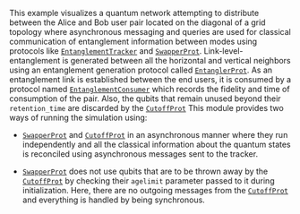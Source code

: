 This example visualizes a quantum network attempting to distribute between the Alice and Bob user pair located on the diagonal of a grid topology where asynchronous messaging and queries are used for classical communication of entanglement information between modes using protocols like [`EntanglementTracker`](@ref) and [`SwapperProt`](@ref). Link-level-entanglement is generated between all the horizontal and vertical neighbors using an entanglement generation protocol called [`EntanglerProt`](@ref). As an entanglement link is established between the end users, it is consumed by a protocol named [`EntanglementConsumer`](@ref) which records the fidelity and time of consumption of the pair. Also, the qubits that remain unused beyond their `retention_time` are discarded by the [`CutoffProt`](@ref) This module provides two ways of running the simulation using:

- [`SwapperProt`](@ref) and [`CutoffProt`](@ref) in an asynchronous manner where they run independently and all the classical information about the quantum states is reconciled using asynchronous messages sent to the tracker.

- [`SwapperProt`](@ref) does not use qubits that are to be thrown away by the [`CutoffProt`](@ref) by checking their `agelimit` parameter passed to it during initialization. Here, there are no outgoing messages from the [`CutoffProt`](@ref) and everything is handled by being synchronous.